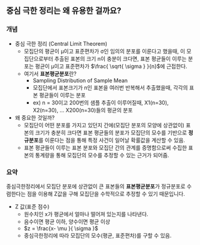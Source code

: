 ## **중심 극한 정리는 왜 유용한 걸까요?**

### **개념**
* 중심 극한 정리 (Central Limit Theorem)
    * 모집단의 평균이 μ이고 표준편차가 σ인 임의의 분포를 이룬다고 했을때, 이 모집단으로부터 추출된 표본의 크기 n이 충분이 크다면, 표본 평균들이 이루는 분포는 평균이 μ이고 표준편차가 $\frac{ \sqrt{ \sigma } }{n}$에 근접한다. 
    * 여기서 **표본평균분포**란?
        * Sampling Distribution of Sample Mean
        * 모집단에서 표본크기가 n인 표본을 여러번 반복해서 추출했을때, 각각의 표본 평균들이 이루는 분포
        * ex) n = 30이고 200번의 샘플 추출이 이루어질때, X1(n=30), X2(n=30), ... X200(n=30)들의 평균의 분포 
* 왜 중요한 것일까?
    * 모집단이 어떤 분포를 가지고 있던지 간에(모집단 분포의 모양에 상관없이) 표본의 크기가 충분히 크다면 표본 평균들의 분포가 모집단의 모수를 기반으로 **정규분포**를 이룬다는 점을 통해 특정 사건이 일어날 확률값을 계산할 수 있음. 
    * 표본 평균들이 이루는 표본 분포와 모집단 간의 관계를 증명함으로써 수집한 표본의 통계량을 통해 모집단의 모수를 추정할 수 있는 근거가 되어줌. 

### **요약**
중심극한정리에서 모집단 분포에 상관없이 큰 표본들의 **표본평균분포**가 정규분포로 수렴한다는 점을 이용해 Z값을 구해 모집단을 수학적으로 추정할 수 있기 때문입니다. 

* Z 값(표준 점수)
    * 원수치인 x가 평균에서 얼마나 떨어져 있는지를 나타낸다. 
    * 음수이면 평균 이하, 양수이면 평균 이상
    * $z =  \frac{x- \mu }{ \sigma }$
    * 중심극한정리에 따라 모집단의 모수(평균, 표준편차)를 구할 수 있음. 
